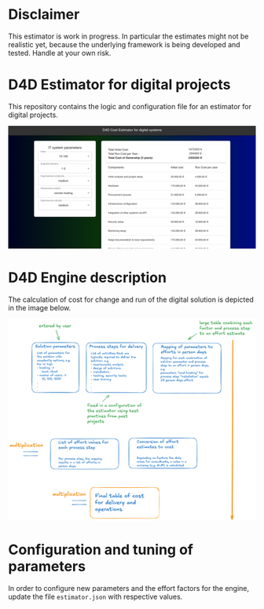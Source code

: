 # Disclaimer

This estimator is work in progress. In particular the estimates might not be realistic yet, because the underlying framework is being developed and tested. Handle at your own risk.

# D4D Estimator for digital projects

This repository contains the logic and configuration file for an estimator for digital projects.

![Screenshot of the d4d estimator](./doc/screenshot.png "Screenshot of the d4d estimator")

# D4D Engine description

The calculation of cost for change and run of the digital solution is depicted in the image below.

![Schematic view of the calculation engine](./doc/estimator-schema.png "Schematic view of the calculation engine")

# Configuration and tuning of parameters

In order to configure new parameters and the effort factors for the engine, update the file `estimator.json` with respective values.